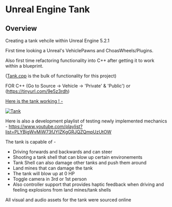 # Unreal Engine Tank

## Overview

Creating a tank vehcile within Unreal Engine 5.2.1

First time looking a Unreal's VehiclePawns and ChoasWheels/Plugins.

Also first time refactoring functionality into C++ after getting it to work within a blueprint.

([Tank.cpp](https://github.com/Brad0408/VehiclePrototyping/blob/main/Source/Vehicle/Private/Tank.cpp) is the bulk of functionality for this project)

FOR C++ (Go to Source -> Vehicle -> 'Private' & 'Public') or (https://tinyurl.com/9e5z3rdh)






<ins> Here is the tank working ! - </ins>


[![Tank](https://i9.ytimg.com/vi_webp/kPaiKcoHShI/mq3.webp?sqp=CIzCuLIG-oaymwEmCMACELQB8quKqQMa8AEB-AH-CYAC0AWKAgwIABABGGUgXChOMA8=&rs=AOn4CLD9ZWHLy6xe1-QT4V-K5H8EHCmM9w)](https://youtu.be/kPaiKcoHShI)



Here is also a development playlist of testing newly implemented mechanics - https://www.youtube.com/playlist?list=PLYBjgWvMiW73fJYIZKgGRJQZQmpUzUtOW


The tank is capable of -

- Driving forwards and backwards and can steer
- Shooting a tank shell that can blow up certain environements
- Tank Shell can also damage other tanks and push them around
- Land mines that can damage the tank
- The tank will blow up at 0 HP
- Toggle camera in 3rd or 1st person
- Also controller support that provides haptic feedback when driving and feeling explosions from land mines/tank shells

All visual and audio assets for the tank were sourced online
